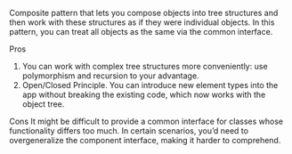 Composite pattern that lets you compose objects into tree structures and then work with these structures as if they were individual objects.
In this pattern, you can treat all objects as the same via the common interface.

Pros

1. You can work with complex tree structures more conveniently: use polymorphism and recursion to your advantage.
2. Open/Closed Principle. You can introduce new element types into the app without breaking the existing code, which now works with the
   object tree.

Cons It might be difficult to provide a common interface for classes whose functionality differs too much. In certain scenarios, you’d need
to overgeneralize the component interface, making it harder to comprehend.
